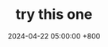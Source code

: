 ---
title: try this one
date: 2024-04-22 05:00:00 +800
categories: [bioinfo, training]
tags: [stuff, dr. park, test]
---